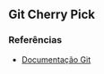 ## Git Cherry Pick

### Referências
  
* [Documentação Git](https://git-scm.com/docs/git-cherry-pick)